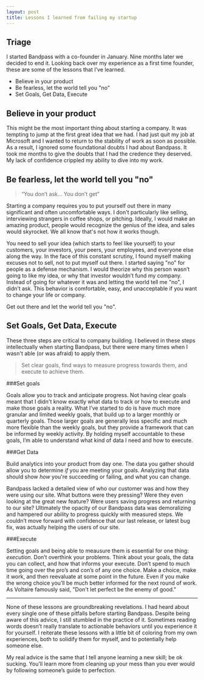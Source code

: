 ```yaml
---
layout: post
title: Lessons I learned from failing my startup
---
```


Triage
------

I started Bandpass with a co-founder in January.  Nine months later we decided to end it.  Looking back over my experience as a first time founder, these are some of the lessons that I’ve learned.

- Believe in your product
- Be fearless, let the world tell you "no"
- Set Goals, Get Data, Execute


Believe in your product
-----------------------

This might be the most important thing about starting a company. It was tempting to jump at the first great idea that we had. I had just quit my job at Microsoft and I wanted to return to the stability of work as soon as possible. As a result, I ignored some foundational doubts I had about Bandpass. It took me months to give the doubts that I had the credence they deserved. My lack of confidence crippled my ability to dive into my work.


Be fearless, let the world tell you "no"
----------------------------------------

> “You don’t ask… You don’t get” 

Starting a company requires you to put yourself out there in many significant and often uncomfortable ways. I don't particularly like selling, interviewing strangers in coffee shops, or pitching. Ideally, I would make an amazing product, people would recognize the genius of the idea, and sales would skyrocket.  We all know that's not how it works though. 

You need to sell your idea (which starts to feel like yourself) to your customers, your investors, your peers, your employees, and everyone else along the way. In the face of this constant scrutiny, I found myself making excuses not to sell, not to put myself out there. I started saying "no" for people as a defense mechanism. I would theorize why this person wasn’t going to like my idea, or why that investor wouldn’t fund my company. Instead of going for whatever it was and letting the world tell me "no", I didn’t ask. This behavior is comfortable, easy, and unacceptable if you want to change your life or company.  

Get out there and let the world tell you "no".


Set Goals, Get Data, Execute
----------------------------

These three steps are critical to company building. I believed in these steps intellectually when starting Bandpass, but there were many times when I wasn't able (or was afraid) to apply them.

>Set clear goals, find ways to measure progress towards them, and execute to achieve them. 


###Set goals

Goals allow you to track and anticipate progress. Not having clear goals meant that I didn't know exactly what data to track or how to execute and make those goals a reality. What I’ve started to do is have much more granular and limited weekly goals, that build up to a larger monthly or quarterly goals.  Those larger goals are generally less specific and much more flexible than the weekly goals, but they provide a framework that can be informed by weekly activity. By holding myself accountable to these goals, I’m able to understand what kind of data I need and how to execute.


###Get Data

Build analytics into your product from day one. The data you gather should allow you to determine *if* you are meeting your goals.  Analyzing that data should show *how* you're succeeding or failing, and what you can change. 

Bandpass lacked a detailed view of who our customer was and how they were using our site.  What buttons were they pressing? Were they even looking at the great new feature? Were users saving progress and returning to our site? Ultimately the opacity of our Bandpass data was demoralizing and hampered our ability to progress quickly with measured steps. We couldn’t move forward with confidence that our last release, or latest bug fix, was actually helping the users of our site.


###Execute

Setting goals and being able to meausure them is essential for one thing: *execution*. Don’t overthink your problems. Think about your goals, the data you can collect, and how that informs your execute.  Don’t spend to much time going over the pro’s and con’s of any one choice. Make a choice, make it work, and then reevaluate at some point in the future.  Even if you make the wrong choice you’ll be much better informed for the next round of work. As Voltaire famously said, "Don't let perfect be the enemy of good."

---

None of these lessons are groundbreaking revelations. I had heard about every single one of these pitfalls before starting Bandpass. Despite being aware of this advice, I still stumbled in the practice of it. Sometimes reading words doesn’t really translate to actionable behaviors until you experience it for yourself.  I reiterate these lessons with a little bit of coloring from my own experiences, both to solidify them for myself, and to potentially help someone else.

My real advice is the same that I tell anyone learning a new skill; be ok sucking. You’ll learn more from cleaning up your mess than you ever would by following someone’s guide to perfection.